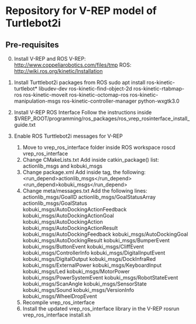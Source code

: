 # Repository for V-REP model of Turtlebot2i

## Pre-requisites

0. Install V-REP and ROS
   V-REP: http://www.coppeliarobotics.com/files/tmp
   ROS:   http://wiki.ros.org/kinetic/Installation

1. Install Turttlebot2i packages from ROS
  sudo apt install ros-kinetic-turtlebot* libudev-dev ros-kinetic-find-object-2d ros-kinetic-rtabmap-ros
  ros-kinetic-moveit ros-kinetic-octomap-ros ros-kinetic-manipulation-msgs ros-kinetic-controller-manager python-wxgtk3.0

2. Install V-REP ROS Interface
  Follow the instructions inside $VREP_ROOT/programming/ros_packages/ros_vrep_rosinterface_install_guide.txt

3. Enable ROS Turttlebot2i messages for V-REP
    1. Move to vrep_ros_interface folder inside ROS workspace
      roscd vrep_ros_interface
    2. Change CMakeLists.txt
      Add inside catkin_package() list: actionlib_msgs and kobuki_msgs
    3. Change package.xml
      Add inside <package></package> tag, the following: 
        <run_depend>actionlib_msgs</run_depend>
        <run_depend>kobuki_msgs</run_depend>
    4. Change meta/messages.txt
      Add the following lines:
        actionlib_msgs/GoalID
        actionlib_msgs/GoalStatusArray
        actionlib_msgs/GoalStatus
        kobuki_msgs/AutoDockingActionFeedback
        kobuki_msgs/AutoDockingActionGoal
        kobuki_msgs/AutoDockingAction
        kobuki_msgs/AutoDockingActionResult
        kobuki_msgs/AutoDockingFeedback
        kobuki_msgs/AutoDockingGoal
        kobuki_msgs/AutoDockingResult
        kobuki_msgs/BumperEvent
        kobuki_msgs/ButtonEvent
        kobuki_msgs/CliffEvent
        kobuki_msgs/ControllerInfo
        kobuki_msgs/DigitalInputEvent
        kobuki_msgs/DigitalOutput
        kobuki_msgs/DockInfraRed
        kobuki_msgs/ExternalPower
        kobuki_msgs/KeyboardInput
        kobuki_msgs/Led
        kobuki_msgs/MotorPower
        kobuki_msgs/PowerSystemEvent
        kobuki_msgs/RobotStateEvent
        kobuki_msgs/ScanAngle
        kobuki_msgs/SensorState
        kobuki_msgs/Sound
        kobuki_msgs/VersionInfo
        kobuki_msgs/WheelDropEvent
    5. Recompile vrep_ros_interface
    6. Install the updated vrep_ros_interface library in the V-REP
      rosrun vrep_ros_interface install.sh
